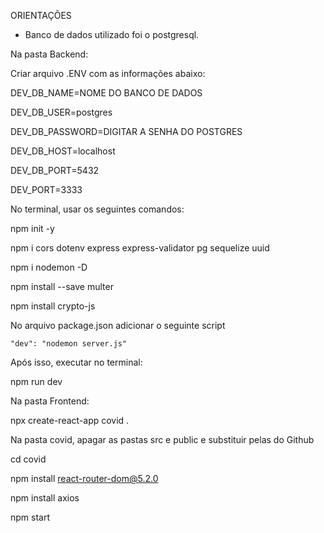 ORIENTAÇÕES

- Banco de dados utilizado foi o postgresql.

Na pasta Backend:

Criar arquivo .ENV com as informações abaixo:

DEV_DB_NAME=NOME DO BANCO DE DADOS

DEV_DB_USER=postgres

DEV_DB_PASSWORD=DIGITAR A SENHA DO POSTGRES

DEV_DB_HOST=localhost

DEV_DB_PORT=5432

DEV_PORT=3333

No terminal, usar os seguintes comandos:

npm init -y

npm i cors dotenv express express-validator pg sequelize uuid

npm i nodemon -D 

npm install --save multer


npm install crypto-js



No arquivo package.json adicionar o seguinte script

	"dev": "nodemon server.js"

Após isso, executar no terminal:

npm run dev





Na pasta Frontend:

npx create-react-app covid .

Na pasta covid, apagar as pastas src e public e substituir pelas do Github

cd covid

npm install react-router-dom@5.2.0

npm install axios

npm start
